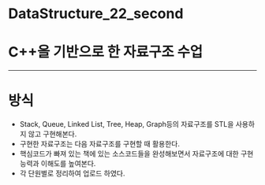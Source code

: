 # DataStructure_22_second
# C++을 기반으로 한 자료구조 수업
---
# 방식
- Stack, Queue, Linked List, Tree, Heap, Graph등의 자료구조를 STL을 사용하지 않고 구현해본다.
- 구현한 자료구조는 다음 자료구조를 구현할 때 활용한다.
- 핵심코드가 빠져 있는 책에 있는 소스코드들을 완성해보면서 자료구조에 대한 구현능력과 이해도를 높여본다.
- 각 단원별로 정리하여 업로드 하였다.
